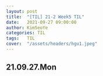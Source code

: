 ```yaml
---
layout: post
title:  "[TIL] 21-2 Week5 TIL"
date:   2021-09-27 09:00:00
author: KimSeoYe
categories: TIL
tags:   TIL
cover:  "/assets/headers/hgu1.jpeg"
---
```


## 21.09.27.Mon
